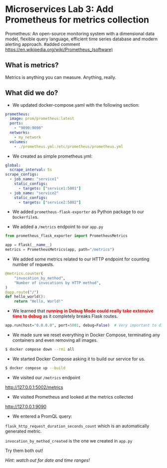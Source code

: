 # Microservices Lab 3: Add Prometheus for metrics collection

Prometheus: An open-source monitoring system with a dimensional data model, flexible query language, efficient time series database and modern alerting approach.
#added comment
https://en.wikipedia.org/wiki/Prometheus_(software)

## What is metrics?

Metrics is anything you can measure. Anything, really.

## What did we do?

- We updated docker-compose.yaml with the following section:

```yaml
prometheus:
  image: prom/prometheus:latest
  ports:
    - "9090:9090"
  networks:
    - my_network
  volumes:
    - ./prometheus.yml:/etc/prometheus/prometheus.yml
```

- We created as simple prometheus.yml:

```yaml
global:
  scrape_interval: 5s
scrape_configs:
  - job_name: "service1"
    static_configs:
      - targets: ["service1:5001"]
  - job_name: "service2"
    static_configs:
      - targets: ["service2:5002"]
```

- We added `prometheus-flask-exporter` as Python package to our `Dockerfile`s.

- We added a `/metrics` endpoint to our `app.py`

```py
from prometheus_flask_exporter import PrometheusMetrics

app = Flask(__name__)
metrics = PrometheusMetrics(app, path="/metrics")
```

- We added some metrics related to our HTTP endpoint for counting number of requests.

```py
@metrics.counter(
    "invocation_by_method",
    "Number of invocations by HTTP method",
)
@app.route("/")
def hello_world():
    return "Hello, World!"
```

- We learned that <span style="color:red">**running in Debug Mode could really take extensive time to debug**</span> as it completely breaks Flask routes.

```py
app.run(host="0.0.0.0", port=5001, debug=False)  # Very important to disable debug mode
```

- We made sure we reset everything in Docker Compose, terminating any containers and even removing all images.

```sh
$ docker compose down --rmi all
```

- We started Docker Compose asking it to build our service for us.

```sh
$ docker compose up --build
```

- We visited our `/metrics` endpoint

http://127.0.0.1:5002/metrics

- We visited Prometheus and looked at the metrics collected

http://127.0.0.1:9090

- We entered a PromQL query:

`flask_http_request_duration_seconds_count` which is an automatically generated metric.

`invocation_by_method_created` is the one we created in `app.py`

Try them both out!

_Hint: watch out for date and time ranges!_
